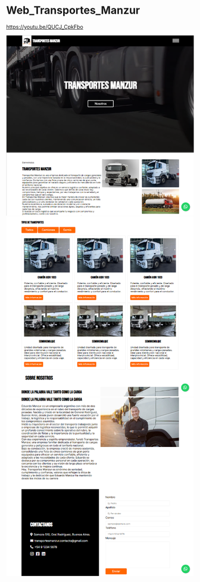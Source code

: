 # Web_Transportes_Manzur
https://youtu.be/QUCJ_CpkFbo

![Imagen del sitio web](https://github.com/Matias0011432/Restaurante2/blob/main/assets/img/imagen-sitio-web-transportes-manzur.png?raw=true)
![Imagen del sitio web](assets/img/imagen-sitio-web-transportes-manzur2.png)
![Imagen del sitio web](assets/img/imagen-sitio-web-transportes-manzur3.png)

